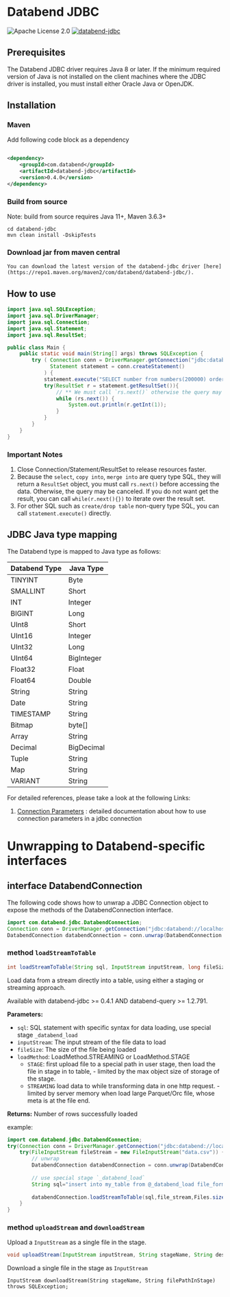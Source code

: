 # Databend JDBC

![Apache License 2.0](https://img.shields.io/badge/license-Apache%202.0-blue.svg)
[![databend-jdbc](https://img.shields.io/maven-central/v/com.databend/databend-jdbc?style=flat-square)](https://central.sonatype.dev/artifact/com.databend/databend-jdbc/0.0.1)

## Prerequisites

The Databend JDBC driver requires Java 8 or later.
If the minimum required version of Java is not installed on the client machines where the JDBC driver is installed, you
must install either Oracle Java or OpenJDK.

## Installation

### Maven

Add following code block as a dependency

```xml

<dependency>
    <groupId>com.databend</groupId>
    <artifactId>databend-jdbc</artifactId>
    <version>0.4.0</version>
</dependency>
```

### Build from source

Note: build from source requires Java 11+, Maven 3.6.3+

```shell
cd databend-jdbc
mvn clean install -DskipTests
```

### Download jar from maven central

```shell
You can download the latest version of the databend-jdbc driver [here](https://repo1.maven.org/maven2/com/databend/databend-jdbc/).
```

## How to use

```java
import java.sql.SQLException;
import java.sql.DriverManager;
import java.sql.Connection;
import java.sql.Statement;
import java.sql.ResultSet;

public class Main {
    public static void main(String[] args) throws SQLException {
        try ( Connection conn = DriverManager.getConnection("jdbc:databend://localhost:8000", "root", "");
              Statement statement = conn.createStatement()
            ) {
            statement.execute("SELECT number from numbers(200000) order by number");
            try(ResultSet r = statement.getResultSet()){
                // ** We must call `rs.next()` otherwise the query may be canceled **
                while (rs.next()) {
                    System.out.println(r.getInt(1));
                }
            }
        }
    }
}
```

### Important Notes

1. Close Connection/Statement/ResultSet to release resources faster.
2. Because the `select`, `copy into`, `merge into` are query type SQL, they will return a `ResultSet` object, you must
   call `rs.next()` before accessing the data. Otherwise, the query may be canceled. If you do not want get the result,
   you can call `while(r.next(){})` to iterate over the result set.
3. For other SQL such as `create/drop table` non-query type SQL, you can call `statement.execute()` directly.

## JDBC Java type mapping
The Databend type is mapped to Java type as follows:

| Databend Type | Java Type  |
|---------------|------------|
| TINYINT       | Byte       |
| SMALLINT      | Short      |
| INT           | Integer    |
| BIGINT        | Long       |
| UInt8         | Short      |
| UInt16        | Integer    |
| UInt32        | Long       |
| UInt64        | BigInteger |
| Float32       | Float      |
| Float64       | Double     |
| String        | String     |
| Date          | String     |
| TIMESTAMP     | String     |
| Bitmap        | byte[]     |
| Array         | String     |
| Decimal       | BigDecimal |
| Tuple         | String     |
| Map           | String     |
| VARIANT       | String     |

For detailed references, please take a look at the following Links:

1. [Connection Parameters](./docs/Connection.md) : detailed documentation about how to use connection parameters in a
   jdbc connection


# Unwrapping to Databend-specific interfaces 

## interface DatabendConnection

The following code shows how to unwrap a JDBC Connection object to expose the methods of the DatabendConnection interface.

```java
import com.databend.jdbc.DatabendConnection;
Connection conn = DriverManager.getConnection("jdbc:databend://localhost:8000");
DatabendConnection databendConnection = conn.unwrap(DatabendConnection.class);
```

### method `loadStreamToTable` 

```java
int loadStreamToTable(String sql, InputStream inputStream, long fileSize, LoadMethod loadMethod) throws SQLException;
```

Load data from a stream directly into a table, using either a staging or streaming approach.

Available with databend-jdbc >= 0.4.1 AND databend-query >= 1.2.791.

**Parameters:**
- `sql`: SQL statement with specific syntax for data loading, use special stage `_databend_load`
- `inputStream`: The input stream of the file data to load
- `fileSize`: The size of the file being loaded
- `loadMethod`: LoadMethod.STREAMING or LoadMethod.STAGE
  - `STAGE`: first upload file to a special path in user stage, then load the file in stage in to table,
        - limited by the max object size of storage of the stage.
  - `STREAMING` load data to while transforming data in one http request.
        - limited by server memory when load large Parquet/Orc file, whose meta is at the file end.

**Returns:** Number of rows successfully loaded

example:


```java
import com.databend.jdbc.DatabendConnection;
try(Connection conn = DriverManager.getConnection("jdbc:databend://localhost:8000")) {
    try(FileInputStream fileStream = new FileInputStream("data.csv")) {
        // unwrap 
        DatabendConnection databendConnection = conn.unwrap(DatabendConnection.class);
        
        // use special stage `_databend_load`
        String sql="insert into my_table from @_databend_load file_format=(type=csv)";
        
        databendConnection.loadStreamToTable(sql,file_stream,Files.size(Paths.get("data.csv")),DatabendConnection.LoadMethod.STAGE);
    }
}

```

### method `uploadStream` and `downloadStream`

Upload a `InputStream` as a single file in the stage.

```java
void uploadStream(InputStream inputStream, String stageName, String destPrefix, String destFileName, long fileSize, boolean compressData) throws SQLException;
```

Download a single file in the stage as `InputStream`

```
InputStream downloadStream(String stageName, String filePathInStage) throws SQLException;
```
